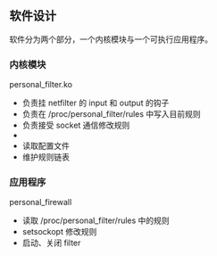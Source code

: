 ## 软件设计

软件分为两个部分，一个内核模块与一个可执行应用程序。

### 内核模块 

personal_filter.ko

- 负责挂 netfilter 的 input 和 output 的钩子
- 负责在 /proc/personal_filter/rules 中写入目前规则
- 负责接受 socket 通信修改规则
- 
- 读取配置文件
- 维护规则链表

### 应用程序

personal_firewall

- 读取 /proc/personal_filter/rules 中的规则
- setsockopt 修改规则
- 启动、关闭 filter

